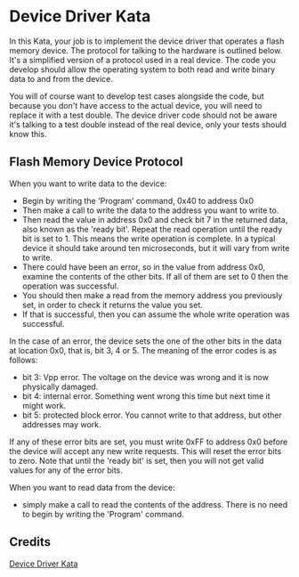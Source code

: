 Device Driver Kata
==================

In this Kata, your job is to implement the device driver that operates a flash memory device. The protocol for talking to the hardware is outlined below. It's a simplified version of a protocol used in a real device. The code you develop should allow the operating system to both read and write binary data to and from the device.

You will of course want to develop test cases alongside the code, but because you don't have access to the actual device, you will need to replace it with a test double. The device driver code should not be aware it's talking to a test double instead of the real device, only your tests should know this.

Flash Memory Device Protocol
----------------------------

When you want to write data to the device:

  - Begin by writing the 'Program' command, 0x40 to address 0x0
  - Then make a call to write the data to the address you want to write to.
  - Then read the value in address 0x0 and check bit 7 in the returned data, also known as the 'ready bit'. Repeat the read operation until the ready bit is set to 1. This means the write operation is complete. In a typical device it should take around ten microseconds, but it will vary from write to write.
  - There could have been an error, so in the value from address 0x0, examine the contents of the other bits. If all of them are set to 0 then the operation was successful.
  - You should then make a read from the memory address you previously set, in order to check it returns the value you set.
  - If that is successful, then you can assume the whole write operation was successful.

In the case of an error, the device sets the one of the other bits in the data at location 0x0, that is, bit 3, 4 or 5. The meaning of the error codes is as follows:

  - bit 3: Vpp error. The voltage on the device was wrong and it is now physically damaged.
  - bit 4: internal error. Something went wrong this time but next time it might work.
  - bit 5: protected block error. You cannot write to that address, but other addresses may work.

If any of these error bits are set, you must write 0xFF to address 0x0 before the device will accept any new write requests.
This will reset the error bits to zero. Note that until the 'ready bit' is set, then you will not get valid values for any of the error bits.

When you want to read data from the device:

  - simply make a call to read the contents of the address. There is no need to begin by writing the 'Program' command.

Credits
-------

[Device Driver Kata](https://github.com/emilybache/Device-Driver-Kata)
